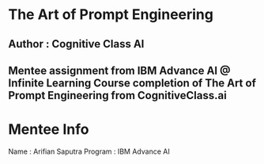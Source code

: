 # The Art of Prompt Engineering
## Author : Cognitive Class AI

Mentee assignment from IBM Advance AI @ Infinite Learning 
Course completion of The Art of Prompt Engineering from CognitiveClass.ai
---

# Mentee Info
Name : Arifian Saputra
Program : IBM Advance AI
